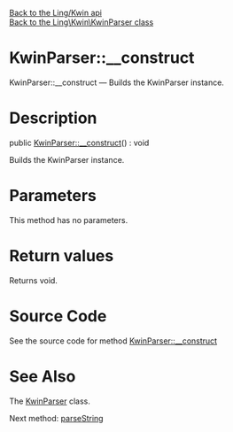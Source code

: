 [Back to the Ling/Kwin api](https://github.com/lingtalfi/Kwin/blob/master/doc/api/Ling/Kwin.md)<br>
[Back to the Ling\Kwin\KwinParser class](https://github.com/lingtalfi/Kwin/blob/master/doc/api/Ling/Kwin/KwinParser.md)


KwinParser::__construct
================



KwinParser::__construct — Builds the KwinParser instance.




Description
================


public [KwinParser::__construct](https://github.com/lingtalfi/Kwin/blob/master/doc/api/Ling/Kwin/KwinParser/__construct.md)() : void




Builds the KwinParser instance.




Parameters
================

This method has no parameters.


Return values
================

Returns void.








Source Code
===========
See the source code for method [KwinParser::__construct](https://github.com/lingtalfi/Kwin/blob/master/KwinParser.php#L35-L39)


See Also
================

The [KwinParser](https://github.com/lingtalfi/Kwin/blob/master/doc/api/Ling/Kwin/KwinParser.md) class.

Next method: [parseString](https://github.com/lingtalfi/Kwin/blob/master/doc/api/Ling/Kwin/KwinParser/parseString.md)<br>

